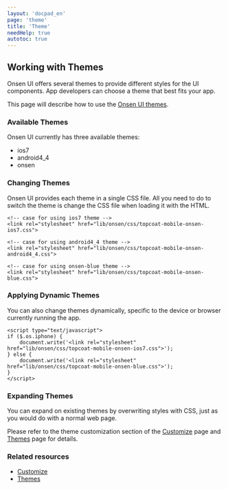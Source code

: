 ```yaml
---
layout: 'docpad_en'
page: 'theme'
title: 'Theme'
needHelp: true
autotoc: true
---
```


## Working with Themes

Onsen UI offers several themes to provide different styles for the UI components. App developers can choose a theme that best fits your app.

This page will describe how to use the <a href="/themes">Onsen UI themes</a>.

### Available Themes

Onsen UI currently has three available themes:

 * ios7
 * android4_4
 * onsen

### Changing Themes

Onsen UI provides each theme in a single CSS file. All you need to do to switch the theme is change the CSS file when loading it with the HTML.

    <!-- case for using ios7 theme -->
    <link rel="stylesheet" href="lib/onsen/css/topcoat-mobile-onsen-ios7.css">

    <!-- case for using android4_4 theme -->
    <link rel="stylesheet" href="lib/onsen/css/topcoat-mobile-onsen-android4_4.css">

    <!-- case for using onsen-blue theme -->
    <link rel="stylesheet" href="lib/onsen/css/topcoat-mobile-onsen-blue.css">

### Applying Dynamic Themes

You can also change themes dynamically, specific to the device or browser currently running the app.

    <script type="text/javascript">
    if ($.os.iphone) {
        document.write('<link rel="stylesheet" href="lib/onsen/css/topcoat-mobile-onsen-ios7.css">');
    } else {
        document.write('<link rel="stylesheet" href="lib/onsen/css/topcoat-mobile-onsen-blue.css">');
    }
    </script>

### Expanding Themes

You can expand on existing themes by overwriting styles with CSS, just as you would do with a normal web page.

Please refer to the theme customization section of the <a href="/guide/cutomize.html">Customize</a> page and <a href="/themes/">Themes</a> page for details.

### Related resources

 * <a href="/guide/cutomize.html">Customize</a>
 * <a href="/themes/">Themes</a>

